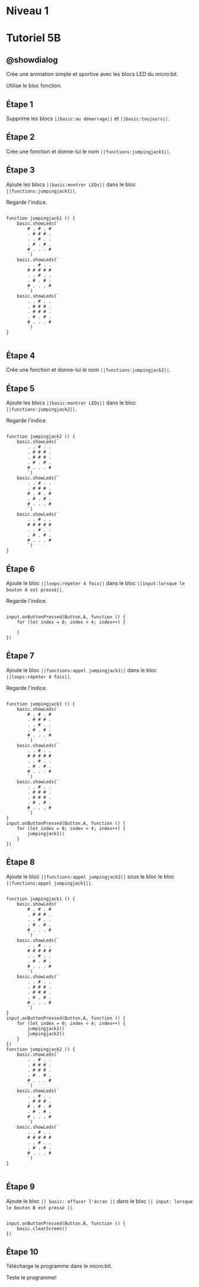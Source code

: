 # Niveau 1

# Tutoriel 5B

## @showdialog

Crée une animation simple et sportive avec les blocs LED du micro:bit. 

Utilise le bloc fonction.

## Étape 1

Supprime les blocs ``||basic:au démarrage||`` et ``||basic:toujours||``.

## Étape 2

Crée une fonction et donne-lui le nom ``||functions:jumpingjack1||``.

## Étape 3

Ajoute les blocs ``||basic:montrer LEDs||`` dans le bloc ``||functions:jumpingjack1||``.

Regarde l'indice.

```blocks

function jumpingjack1 () {
    basic.showLeds(`
        # . # . #
        . # # # .
        . . # . .
        . # . # .
        # . . . #
        `)
    basic.showLeds(`
        . . # . .
        # # # # #
        . . # . .
        . # . # .
        # . . . #
        `)
    basic.showLeds(`
        . . # . .
        . # # # .
        . # # # .
        . # . # .
        # . . . #
        `)
}


```

## Étape 4

Crée une fonction et donne-lui le nom ``||functions:jumpingjack2||``.

## Étape 5

Ajoute les blocs ``||basic:montrer LEDs||`` dans le bloc ``||functions:jumpingjack2||``.

Regarde l'indice.

```blocks

function jumpingjack2 () {
    basic.showLeds(`
        . . # . .
        . # # # .
        . # # # .
        . # . # .
        # . . . #
        `)
    basic.showLeds(`
        . . # . .
        . # # # .
        # . # . #
        . # . # .
        # . . . #
        `)
    basic.showLeds(`
        . . # . .
        # # # # #
        . . # . .
        . # . # .
        # . . . #
        `)
}

```

## Étape 6

Ajoute le bloc ``||loops:répéter 4 fois||`` dans le bloc ``||input:lorsque le bouton A est pressé||``.

Regarde l'indice.

```blocks

input.onButtonPressed(Button.A, function () {
    for (let index = 0; index < 4; index++) {
    	
    }
})

```

## Étape 7

Ajoute le bloc ``||functions:appel jumpingjack1||`` dans le bloc ``||loops:répéter 4 fois||``.

Regarde l'indice.

```blocks

function jumpingjack1 () {
    basic.showLeds(`
        # . # . #
        . # # # .
        . . # . .
        . # . # .
        # . . . #
        `)
    basic.showLeds(`
        . . # . .
        # # # # #
        . . # . .
        . # . # .
        # . . . #
        `)
    basic.showLeds(`
        . . # . .
        . # # # .
        . # # # .
        . # . # .
        # . . . #
        `)
}
input.onButtonPressed(Button.A, function () {
    for (let index = 0; index < 4; index++) {
        jumpingjack1()
    }
})

```

## Étape 8

Ajoute le bloc ``||functions:appel jumpingjack2||`` sous le bloc le bloc ``||functions:appel jumpingjack1||``.

```blocks

function jumpingjack1 () {
    basic.showLeds(`
        # . # . #
        . # # # .
        . . # . .
        . # . # .
        # . . . #
        `)
    basic.showLeds(`
        . . # . .
        # # # # #
        . . # . .
        . # . # .
        # . . . #
        `)
    basic.showLeds(`
        . . # . .
        . # # # .
        . # # # .
        . # . # .
        # . . . #
        `)
}
input.onButtonPressed(Button.A, function () {
    for (let index = 0; index < 4; index++) {
        jumpingjack1()
        jumpingjack2()
    }
})
function jumpingjack2 () {
    basic.showLeds(`
        . . # . .
        . # # # .
        . # # # .
        . # . # .
        # . . . #
        `)
    basic.showLeds(`
        . . # . .
        . # # # .
        # . # . #
        . # . # .
        # . . . #
        `)
    basic.showLeds(`
        . . # . .
        # # # # #
        . . # . .
        . # . # .
        # . . . #
        `)
}


```

## Étape 9

Ajoute le bloc ``|| basic: effacer l'écran ||`` dans le bloc ``|| input: lorsque le bouton B est pressé ||``.


```blocks

input.onButtonPressed(Button.B, function () {
    basic.clearScreen()
})

```

## Étape 10

Télécharge le programme dans le micro:bit.

Teste le programme!